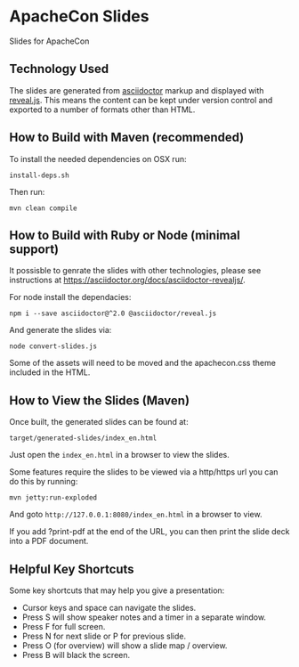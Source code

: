 
# ApacheCon Slides

Slides for ApacheCon

## Technology Used

The slides are generated from [asciidoctor](https://asciidoctor.org) markup and displayed with [reveal.js](https://asciidoctor.org/docs/asciidoctor-revealjs/). This means the content can be kept under version control and exported to a number of formats other than HTML.

## How to Build with Maven (recommended)

To install the needed dependencies on OSX run:

`install-deps.sh`

Then run:

`mvn clean compile`


## How to Build with Ruby or Node (minimal support)

It possisble to genrate the slides with other technologies, please see instructions at https://asciidoctor.org/docs/asciidoctor-revealjs/.

For node install the dependacies:

`npm i --save asciidoctor@^2.0 @asciidoctor/reveal.js`

And generate the slides via:

`node convert-slides.js`

Some of the assets will need to be moved and the apachecon.css theme included in the HTML.

## How to View the Slides (Maven)

Once built, the generated slides can be found at:

`target/generated-slides/index_en.html`

Just open the `index_en.html` in a browser to view the slides.

Some features require the slides to be viewed via a http/https url you can do this by running:

`mvn jetty:run-exploded`

And goto `http://127.0.0.1:8080/index_en.html` in a browser to view.

If you add ?print-pdf at the end of the URL, you can then print the slide deck into a PDF document.

## Helpful Key Shortcuts

Some key shortcuts that may help you give a presentation:

- Cursor keys and space can navigate the slides.
- Press S will show speaker notes and a timer in a separate window.
- Press F for full screen.
- Press N for next slide or P for previous slide.
- Press O (for overview) will show a slide map / overview.
- Press B will black the screen.
